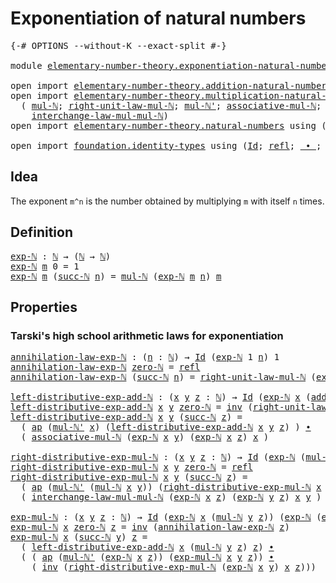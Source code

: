 # Exponentiation of natural numbers

<pre class="Agda"><a id="46" class="Symbol">{-#</a> <a id="50" class="Keyword">OPTIONS</a> <a id="58" class="Pragma">--without-K</a> <a id="70" class="Pragma">--exact-split</a> <a id="84" class="Symbol">#-}</a>

<a id="89" class="Keyword">module</a> <a id="96" href="elementary-number-theory.exponentiation-natural-numbers.html" class="Module">elementary-number-theory.exponentiation-natural-numbers</a> <a id="152" class="Keyword">where</a>

<a id="159" class="Keyword">open</a> <a id="164" class="Keyword">import</a> <a id="171" href="elementary-number-theory.addition-natural-numbers.html" class="Module">elementary-number-theory.addition-natural-numbers</a> <a id="221" class="Keyword">using</a> <a id="227" class="Symbol">(</a><a id="228" href="elementary-number-theory.addition-natural-numbers.html#1160" class="Function">add-ℕ</a><a id="233" class="Symbol">)</a>
<a id="235" class="Keyword">open</a> <a id="240" class="Keyword">import</a> <a id="247" href="elementary-number-theory.multiplication-natural-numbers.html" class="Module">elementary-number-theory.multiplication-natural-numbers</a> <a id="303" class="Keyword">using</a>
  <a id="311" class="Symbol">(</a> <a id="313" href="elementary-number-theory.multiplication-natural-numbers.html#1354" class="Function">mul-ℕ</a><a id="318" class="Symbol">;</a> <a id="320" href="elementary-number-theory.multiplication-natural-numbers.html#2114" class="Function">right-unit-law-mul-ℕ</a><a id="340" class="Symbol">;</a> <a id="342" href="elementary-number-theory.multiplication-natural-numbers.html#1428" class="Function">mul-ℕ&#39;</a><a id="348" class="Symbol">;</a> <a id="350" href="elementary-number-theory.multiplication-natural-numbers.html#4557" class="Function">associative-mul-ℕ</a><a id="367" class="Symbol">;</a>
    <a id="373" href="elementary-number-theory.multiplication-natural-numbers.html#5159" class="Function">interchange-law-mul-mul-ℕ</a><a id="398" class="Symbol">)</a>
<a id="400" class="Keyword">open</a> <a id="405" class="Keyword">import</a> <a id="412" href="elementary-number-theory.natural-numbers.html" class="Module">elementary-number-theory.natural-numbers</a> <a id="453" class="Keyword">using</a> <a id="459" class="Symbol">(</a><a id="460" href="elementary-number-theory.natural-numbers.html#1444" class="Datatype">ℕ</a><a id="461" class="Symbol">;</a> <a id="463" href="elementary-number-theory.natural-numbers.html#1465" class="InductiveConstructor">zero-ℕ</a><a id="469" class="Symbol">;</a> <a id="471" href="elementary-number-theory.natural-numbers.html#1478" class="InductiveConstructor">succ-ℕ</a><a id="477" class="Symbol">)</a>

<a id="480" class="Keyword">open</a> <a id="485" class="Keyword">import</a> <a id="492" href="foundation.identity-types.html" class="Module">foundation.identity-types</a> <a id="518" class="Keyword">using</a> <a id="524" class="Symbol">(</a><a id="525" href="foundation-core.identity-types.html#1754" class="Datatype">Id</a><a id="527" class="Symbol">;</a> <a id="529" href="foundation-core.identity-types.html#1807" class="InductiveConstructor">refl</a><a id="533" class="Symbol">;</a> <a id="535" href="foundation-core.identity-types.html#2412" class="Function Operator">_∙_</a><a id="538" class="Symbol">;</a> <a id="540" href="foundation-core.identity-types.html#2716" class="Function">inv</a><a id="543" class="Symbol">;</a> <a id="545" href="foundation-core.identity-types.html#4017" class="Function">ap</a><a id="547" class="Symbol">)</a>
</pre>
## Idea

The exponent `m^n` is the number obtained by multiplying `m` with itself `n` times.

## Definition

<pre class="Agda"><a id="exp-ℕ"></a><a id="671" href="elementary-number-theory.exponentiation-natural-numbers.html#671" class="Function">exp-ℕ</a> <a id="677" class="Symbol">:</a> <a id="679" href="elementary-number-theory.natural-numbers.html#1444" class="Datatype">ℕ</a> <a id="681" class="Symbol">→</a> <a id="683" class="Symbol">(</a><a id="684" href="elementary-number-theory.natural-numbers.html#1444" class="Datatype">ℕ</a> <a id="686" class="Symbol">→</a> <a id="688" href="elementary-number-theory.natural-numbers.html#1444" class="Datatype">ℕ</a><a id="689" class="Symbol">)</a>
<a id="691" href="elementary-number-theory.exponentiation-natural-numbers.html#671" class="Function">exp-ℕ</a> <a id="697" href="elementary-number-theory.exponentiation-natural-numbers.html#697" class="Bound">m</a> <a id="699" class="Number">0</a> <a id="701" class="Symbol">=</a> <a id="703" class="Number">1</a>
<a id="705" href="elementary-number-theory.exponentiation-natural-numbers.html#671" class="Function">exp-ℕ</a> <a id="711" href="elementary-number-theory.exponentiation-natural-numbers.html#711" class="Bound">m</a> <a id="713" class="Symbol">(</a><a id="714" href="elementary-number-theory.natural-numbers.html#1478" class="InductiveConstructor">succ-ℕ</a> <a id="721" href="elementary-number-theory.exponentiation-natural-numbers.html#721" class="Bound">n</a><a id="722" class="Symbol">)</a> <a id="724" class="Symbol">=</a> <a id="726" href="elementary-number-theory.multiplication-natural-numbers.html#1354" class="Function">mul-ℕ</a> <a id="732" class="Symbol">(</a><a id="733" href="elementary-number-theory.exponentiation-natural-numbers.html#671" class="Function">exp-ℕ</a> <a id="739" href="elementary-number-theory.exponentiation-natural-numbers.html#711" class="Bound">m</a> <a id="741" href="elementary-number-theory.exponentiation-natural-numbers.html#721" class="Bound">n</a><a id="742" class="Symbol">)</a> <a id="744" href="elementary-number-theory.exponentiation-natural-numbers.html#711" class="Bound">m</a>
</pre>
## Properties

### Tarski's high school arithmetic laws for exponentiation

<pre class="Agda"><a id="annihilation-law-exp-ℕ"></a><a id="835" href="elementary-number-theory.exponentiation-natural-numbers.html#835" class="Function">annihilation-law-exp-ℕ</a> <a id="858" class="Symbol">:</a> <a id="860" class="Symbol">(</a><a id="861" href="elementary-number-theory.exponentiation-natural-numbers.html#861" class="Bound">n</a> <a id="863" class="Symbol">:</a> <a id="865" href="elementary-number-theory.natural-numbers.html#1444" class="Datatype">ℕ</a><a id="866" class="Symbol">)</a> <a id="868" class="Symbol">→</a> <a id="870" href="foundation-core.identity-types.html#1754" class="Datatype">Id</a> <a id="873" class="Symbol">(</a><a id="874" href="elementary-number-theory.exponentiation-natural-numbers.html#671" class="Function">exp-ℕ</a> <a id="880" class="Number">1</a> <a id="882" href="elementary-number-theory.exponentiation-natural-numbers.html#861" class="Bound">n</a><a id="883" class="Symbol">)</a> <a id="885" class="Number">1</a>
<a id="887" href="elementary-number-theory.exponentiation-natural-numbers.html#835" class="Function">annihilation-law-exp-ℕ</a> <a id="910" href="elementary-number-theory.natural-numbers.html#1465" class="InductiveConstructor">zero-ℕ</a> <a id="917" class="Symbol">=</a> <a id="919" href="foundation-core.identity-types.html#1807" class="InductiveConstructor">refl</a>
<a id="924" href="elementary-number-theory.exponentiation-natural-numbers.html#835" class="Function">annihilation-law-exp-ℕ</a> <a id="947" class="Symbol">(</a><a id="948" href="elementary-number-theory.natural-numbers.html#1478" class="InductiveConstructor">succ-ℕ</a> <a id="955" href="elementary-number-theory.exponentiation-natural-numbers.html#955" class="Bound">n</a><a id="956" class="Symbol">)</a> <a id="958" class="Symbol">=</a> <a id="960" href="elementary-number-theory.multiplication-natural-numbers.html#2114" class="Function">right-unit-law-mul-ℕ</a> <a id="981" class="Symbol">(</a><a id="982" href="elementary-number-theory.exponentiation-natural-numbers.html#671" class="Function">exp-ℕ</a> <a id="988" class="Number">1</a> <a id="990" href="elementary-number-theory.exponentiation-natural-numbers.html#955" class="Bound">n</a><a id="991" class="Symbol">)</a> <a id="993" href="foundation-core.identity-types.html#2412" class="Function Operator">∙</a> <a id="995" href="elementary-number-theory.exponentiation-natural-numbers.html#835" class="Function">annihilation-law-exp-ℕ</a> <a id="1018" href="elementary-number-theory.exponentiation-natural-numbers.html#955" class="Bound">n</a>

<a id="left-distributive-exp-add-ℕ"></a><a id="1021" href="elementary-number-theory.exponentiation-natural-numbers.html#1021" class="Function">left-distributive-exp-add-ℕ</a> <a id="1049" class="Symbol">:</a> <a id="1051" class="Symbol">(</a><a id="1052" href="elementary-number-theory.exponentiation-natural-numbers.html#1052" class="Bound">x</a> <a id="1054" href="elementary-number-theory.exponentiation-natural-numbers.html#1054" class="Bound">y</a> <a id="1056" href="elementary-number-theory.exponentiation-natural-numbers.html#1056" class="Bound">z</a> <a id="1058" class="Symbol">:</a> <a id="1060" href="elementary-number-theory.natural-numbers.html#1444" class="Datatype">ℕ</a><a id="1061" class="Symbol">)</a> <a id="1063" class="Symbol">→</a> <a id="1065" href="foundation-core.identity-types.html#1754" class="Datatype">Id</a> <a id="1068" class="Symbol">(</a><a id="1069" href="elementary-number-theory.exponentiation-natural-numbers.html#671" class="Function">exp-ℕ</a> <a id="1075" href="elementary-number-theory.exponentiation-natural-numbers.html#1052" class="Bound">x</a> <a id="1077" class="Symbol">(</a><a id="1078" href="elementary-number-theory.addition-natural-numbers.html#1160" class="Function">add-ℕ</a> <a id="1084" href="elementary-number-theory.exponentiation-natural-numbers.html#1054" class="Bound">y</a> <a id="1086" href="elementary-number-theory.exponentiation-natural-numbers.html#1056" class="Bound">z</a><a id="1087" class="Symbol">))</a> <a id="1090" class="Symbol">(</a><a id="1091" href="elementary-number-theory.multiplication-natural-numbers.html#1354" class="Function">mul-ℕ</a> <a id="1097" class="Symbol">(</a><a id="1098" href="elementary-number-theory.exponentiation-natural-numbers.html#671" class="Function">exp-ℕ</a> <a id="1104" href="elementary-number-theory.exponentiation-natural-numbers.html#1052" class="Bound">x</a> <a id="1106" href="elementary-number-theory.exponentiation-natural-numbers.html#1054" class="Bound">y</a><a id="1107" class="Symbol">)</a> <a id="1109" class="Symbol">(</a><a id="1110" href="elementary-number-theory.exponentiation-natural-numbers.html#671" class="Function">exp-ℕ</a> <a id="1116" href="elementary-number-theory.exponentiation-natural-numbers.html#1052" class="Bound">x</a> <a id="1118" href="elementary-number-theory.exponentiation-natural-numbers.html#1056" class="Bound">z</a><a id="1119" class="Symbol">))</a>
<a id="1122" href="elementary-number-theory.exponentiation-natural-numbers.html#1021" class="Function">left-distributive-exp-add-ℕ</a> <a id="1150" href="elementary-number-theory.exponentiation-natural-numbers.html#1150" class="Bound">x</a> <a id="1152" href="elementary-number-theory.exponentiation-natural-numbers.html#1152" class="Bound">y</a> <a id="1154" href="elementary-number-theory.natural-numbers.html#1465" class="InductiveConstructor">zero-ℕ</a> <a id="1161" class="Symbol">=</a> <a id="1163" href="foundation-core.identity-types.html#2716" class="Function">inv</a> <a id="1167" class="Symbol">(</a><a id="1168" href="elementary-number-theory.multiplication-natural-numbers.html#2114" class="Function">right-unit-law-mul-ℕ</a> <a id="1189" class="Symbol">(</a><a id="1190" href="elementary-number-theory.exponentiation-natural-numbers.html#671" class="Function">exp-ℕ</a> <a id="1196" href="elementary-number-theory.exponentiation-natural-numbers.html#1150" class="Bound">x</a> <a id="1198" href="elementary-number-theory.exponentiation-natural-numbers.html#1152" class="Bound">y</a><a id="1199" class="Symbol">))</a>
<a id="1202" href="elementary-number-theory.exponentiation-natural-numbers.html#1021" class="Function">left-distributive-exp-add-ℕ</a> <a id="1230" href="elementary-number-theory.exponentiation-natural-numbers.html#1230" class="Bound">x</a> <a id="1232" href="elementary-number-theory.exponentiation-natural-numbers.html#1232" class="Bound">y</a> <a id="1234" class="Symbol">(</a><a id="1235" href="elementary-number-theory.natural-numbers.html#1478" class="InductiveConstructor">succ-ℕ</a> <a id="1242" href="elementary-number-theory.exponentiation-natural-numbers.html#1242" class="Bound">z</a><a id="1243" class="Symbol">)</a> <a id="1245" class="Symbol">=</a>
  <a id="1249" class="Symbol">(</a> <a id="1251" href="foundation-core.identity-types.html#4017" class="Function">ap</a> <a id="1254" class="Symbol">(</a><a id="1255" href="elementary-number-theory.multiplication-natural-numbers.html#1428" class="Function">mul-ℕ&#39;</a> <a id="1262" href="elementary-number-theory.exponentiation-natural-numbers.html#1230" class="Bound">x</a><a id="1263" class="Symbol">)</a> <a id="1265" class="Symbol">(</a><a id="1266" href="elementary-number-theory.exponentiation-natural-numbers.html#1021" class="Function">left-distributive-exp-add-ℕ</a> <a id="1294" href="elementary-number-theory.exponentiation-natural-numbers.html#1230" class="Bound">x</a> <a id="1296" href="elementary-number-theory.exponentiation-natural-numbers.html#1232" class="Bound">y</a> <a id="1298" href="elementary-number-theory.exponentiation-natural-numbers.html#1242" class="Bound">z</a><a id="1299" class="Symbol">)</a> <a id="1301" class="Symbol">)</a> <a id="1303" href="foundation-core.identity-types.html#2412" class="Function Operator">∙</a>
  <a id="1307" class="Symbol">(</a> <a id="1309" href="elementary-number-theory.multiplication-natural-numbers.html#4557" class="Function">associative-mul-ℕ</a> <a id="1327" class="Symbol">(</a><a id="1328" href="elementary-number-theory.exponentiation-natural-numbers.html#671" class="Function">exp-ℕ</a> <a id="1334" href="elementary-number-theory.exponentiation-natural-numbers.html#1230" class="Bound">x</a> <a id="1336" href="elementary-number-theory.exponentiation-natural-numbers.html#1232" class="Bound">y</a><a id="1337" class="Symbol">)</a> <a id="1339" class="Symbol">(</a><a id="1340" href="elementary-number-theory.exponentiation-natural-numbers.html#671" class="Function">exp-ℕ</a> <a id="1346" href="elementary-number-theory.exponentiation-natural-numbers.html#1230" class="Bound">x</a> <a id="1348" href="elementary-number-theory.exponentiation-natural-numbers.html#1242" class="Bound">z</a><a id="1349" class="Symbol">)</a> <a id="1351" href="elementary-number-theory.exponentiation-natural-numbers.html#1230" class="Bound">x</a> <a id="1353" class="Symbol">)</a>

<a id="right-distributive-exp-mul-ℕ"></a><a id="1356" href="elementary-number-theory.exponentiation-natural-numbers.html#1356" class="Function">right-distributive-exp-mul-ℕ</a> <a id="1385" class="Symbol">:</a> <a id="1387" class="Symbol">(</a><a id="1388" href="elementary-number-theory.exponentiation-natural-numbers.html#1388" class="Bound">x</a> <a id="1390" href="elementary-number-theory.exponentiation-natural-numbers.html#1390" class="Bound">y</a> <a id="1392" href="elementary-number-theory.exponentiation-natural-numbers.html#1392" class="Bound">z</a> <a id="1394" class="Symbol">:</a> <a id="1396" href="elementary-number-theory.natural-numbers.html#1444" class="Datatype">ℕ</a><a id="1397" class="Symbol">)</a> <a id="1399" class="Symbol">→</a> <a id="1401" href="foundation-core.identity-types.html#1754" class="Datatype">Id</a> <a id="1404" class="Symbol">(</a><a id="1405" href="elementary-number-theory.exponentiation-natural-numbers.html#671" class="Function">exp-ℕ</a> <a id="1411" class="Symbol">(</a><a id="1412" href="elementary-number-theory.multiplication-natural-numbers.html#1354" class="Function">mul-ℕ</a> <a id="1418" href="elementary-number-theory.exponentiation-natural-numbers.html#1388" class="Bound">x</a> <a id="1420" href="elementary-number-theory.exponentiation-natural-numbers.html#1390" class="Bound">y</a><a id="1421" class="Symbol">)</a> <a id="1423" href="elementary-number-theory.exponentiation-natural-numbers.html#1392" class="Bound">z</a><a id="1424" class="Symbol">)</a> <a id="1426" class="Symbol">(</a><a id="1427" href="elementary-number-theory.multiplication-natural-numbers.html#1354" class="Function">mul-ℕ</a> <a id="1433" class="Symbol">(</a><a id="1434" href="elementary-number-theory.exponentiation-natural-numbers.html#671" class="Function">exp-ℕ</a> <a id="1440" href="elementary-number-theory.exponentiation-natural-numbers.html#1388" class="Bound">x</a> <a id="1442" href="elementary-number-theory.exponentiation-natural-numbers.html#1392" class="Bound">z</a><a id="1443" class="Symbol">)</a> <a id="1445" class="Symbol">(</a><a id="1446" href="elementary-number-theory.exponentiation-natural-numbers.html#671" class="Function">exp-ℕ</a> <a id="1452" href="elementary-number-theory.exponentiation-natural-numbers.html#1390" class="Bound">y</a> <a id="1454" href="elementary-number-theory.exponentiation-natural-numbers.html#1392" class="Bound">z</a><a id="1455" class="Symbol">))</a>
<a id="1458" href="elementary-number-theory.exponentiation-natural-numbers.html#1356" class="Function">right-distributive-exp-mul-ℕ</a> <a id="1487" href="elementary-number-theory.exponentiation-natural-numbers.html#1487" class="Bound">x</a> <a id="1489" href="elementary-number-theory.exponentiation-natural-numbers.html#1489" class="Bound">y</a> <a id="1491" href="elementary-number-theory.natural-numbers.html#1465" class="InductiveConstructor">zero-ℕ</a> <a id="1498" class="Symbol">=</a> <a id="1500" href="foundation-core.identity-types.html#1807" class="InductiveConstructor">refl</a>
<a id="1505" href="elementary-number-theory.exponentiation-natural-numbers.html#1356" class="Function">right-distributive-exp-mul-ℕ</a> <a id="1534" href="elementary-number-theory.exponentiation-natural-numbers.html#1534" class="Bound">x</a> <a id="1536" href="elementary-number-theory.exponentiation-natural-numbers.html#1536" class="Bound">y</a> <a id="1538" class="Symbol">(</a><a id="1539" href="elementary-number-theory.natural-numbers.html#1478" class="InductiveConstructor">succ-ℕ</a> <a id="1546" href="elementary-number-theory.exponentiation-natural-numbers.html#1546" class="Bound">z</a><a id="1547" class="Symbol">)</a> <a id="1549" class="Symbol">=</a>
  <a id="1553" class="Symbol">(</a> <a id="1555" href="foundation-core.identity-types.html#4017" class="Function">ap</a> <a id="1558" class="Symbol">(</a><a id="1559" href="elementary-number-theory.multiplication-natural-numbers.html#1428" class="Function">mul-ℕ&#39;</a> <a id="1566" class="Symbol">(</a><a id="1567" href="elementary-number-theory.multiplication-natural-numbers.html#1354" class="Function">mul-ℕ</a> <a id="1573" href="elementary-number-theory.exponentiation-natural-numbers.html#1534" class="Bound">x</a> <a id="1575" href="elementary-number-theory.exponentiation-natural-numbers.html#1536" class="Bound">y</a><a id="1576" class="Symbol">))</a> <a id="1579" class="Symbol">(</a><a id="1580" href="elementary-number-theory.exponentiation-natural-numbers.html#1356" class="Function">right-distributive-exp-mul-ℕ</a> <a id="1609" href="elementary-number-theory.exponentiation-natural-numbers.html#1534" class="Bound">x</a> <a id="1611" href="elementary-number-theory.exponentiation-natural-numbers.html#1536" class="Bound">y</a> <a id="1613" href="elementary-number-theory.exponentiation-natural-numbers.html#1546" class="Bound">z</a><a id="1614" class="Symbol">)</a> <a id="1616" class="Symbol">)</a> <a id="1618" href="foundation-core.identity-types.html#2412" class="Function Operator">∙</a>
  <a id="1622" class="Symbol">(</a> <a id="1624" href="elementary-number-theory.multiplication-natural-numbers.html#5159" class="Function">interchange-law-mul-mul-ℕ</a> <a id="1650" class="Symbol">(</a><a id="1651" href="elementary-number-theory.exponentiation-natural-numbers.html#671" class="Function">exp-ℕ</a> <a id="1657" href="elementary-number-theory.exponentiation-natural-numbers.html#1534" class="Bound">x</a> <a id="1659" href="elementary-number-theory.exponentiation-natural-numbers.html#1546" class="Bound">z</a><a id="1660" class="Symbol">)</a> <a id="1662" class="Symbol">(</a><a id="1663" href="elementary-number-theory.exponentiation-natural-numbers.html#671" class="Function">exp-ℕ</a> <a id="1669" href="elementary-number-theory.exponentiation-natural-numbers.html#1536" class="Bound">y</a> <a id="1671" href="elementary-number-theory.exponentiation-natural-numbers.html#1546" class="Bound">z</a><a id="1672" class="Symbol">)</a> <a id="1674" href="elementary-number-theory.exponentiation-natural-numbers.html#1534" class="Bound">x</a> <a id="1676" href="elementary-number-theory.exponentiation-natural-numbers.html#1536" class="Bound">y</a> <a id="1678" class="Symbol">)</a>

<a id="exp-mul-ℕ"></a><a id="1681" href="elementary-number-theory.exponentiation-natural-numbers.html#1681" class="Function">exp-mul-ℕ</a> <a id="1691" class="Symbol">:</a> <a id="1693" class="Symbol">(</a><a id="1694" href="elementary-number-theory.exponentiation-natural-numbers.html#1694" class="Bound">x</a> <a id="1696" href="elementary-number-theory.exponentiation-natural-numbers.html#1696" class="Bound">y</a> <a id="1698" href="elementary-number-theory.exponentiation-natural-numbers.html#1698" class="Bound">z</a> <a id="1700" class="Symbol">:</a> <a id="1702" href="elementary-number-theory.natural-numbers.html#1444" class="Datatype">ℕ</a><a id="1703" class="Symbol">)</a> <a id="1705" class="Symbol">→</a> <a id="1707" href="foundation-core.identity-types.html#1754" class="Datatype">Id</a> <a id="1710" class="Symbol">(</a><a id="1711" href="elementary-number-theory.exponentiation-natural-numbers.html#671" class="Function">exp-ℕ</a> <a id="1717" href="elementary-number-theory.exponentiation-natural-numbers.html#1694" class="Bound">x</a> <a id="1719" class="Symbol">(</a><a id="1720" href="elementary-number-theory.multiplication-natural-numbers.html#1354" class="Function">mul-ℕ</a> <a id="1726" href="elementary-number-theory.exponentiation-natural-numbers.html#1696" class="Bound">y</a> <a id="1728" href="elementary-number-theory.exponentiation-natural-numbers.html#1698" class="Bound">z</a><a id="1729" class="Symbol">))</a> <a id="1732" class="Symbol">(</a><a id="1733" href="elementary-number-theory.exponentiation-natural-numbers.html#671" class="Function">exp-ℕ</a> <a id="1739" class="Symbol">(</a><a id="1740" href="elementary-number-theory.exponentiation-natural-numbers.html#671" class="Function">exp-ℕ</a> <a id="1746" href="elementary-number-theory.exponentiation-natural-numbers.html#1694" class="Bound">x</a> <a id="1748" href="elementary-number-theory.exponentiation-natural-numbers.html#1696" class="Bound">y</a><a id="1749" class="Symbol">)</a> <a id="1751" href="elementary-number-theory.exponentiation-natural-numbers.html#1698" class="Bound">z</a><a id="1752" class="Symbol">)</a>
<a id="1754" href="elementary-number-theory.exponentiation-natural-numbers.html#1681" class="Function">exp-mul-ℕ</a> <a id="1764" href="elementary-number-theory.exponentiation-natural-numbers.html#1764" class="Bound">x</a> <a id="1766" href="elementary-number-theory.natural-numbers.html#1465" class="InductiveConstructor">zero-ℕ</a> <a id="1773" href="elementary-number-theory.exponentiation-natural-numbers.html#1773" class="Bound">z</a> <a id="1775" class="Symbol">=</a> <a id="1777" href="foundation-core.identity-types.html#2716" class="Function">inv</a> <a id="1781" class="Symbol">(</a><a id="1782" href="elementary-number-theory.exponentiation-natural-numbers.html#835" class="Function">annihilation-law-exp-ℕ</a> <a id="1805" href="elementary-number-theory.exponentiation-natural-numbers.html#1773" class="Bound">z</a><a id="1806" class="Symbol">)</a>
<a id="1808" href="elementary-number-theory.exponentiation-natural-numbers.html#1681" class="Function">exp-mul-ℕ</a> <a id="1818" href="elementary-number-theory.exponentiation-natural-numbers.html#1818" class="Bound">x</a> <a id="1820" class="Symbol">(</a><a id="1821" href="elementary-number-theory.natural-numbers.html#1478" class="InductiveConstructor">succ-ℕ</a> <a id="1828" href="elementary-number-theory.exponentiation-natural-numbers.html#1828" class="Bound">y</a><a id="1829" class="Symbol">)</a> <a id="1831" href="elementary-number-theory.exponentiation-natural-numbers.html#1831" class="Bound">z</a> <a id="1833" class="Symbol">=</a>
  <a id="1837" class="Symbol">(</a> <a id="1839" href="elementary-number-theory.exponentiation-natural-numbers.html#1021" class="Function">left-distributive-exp-add-ℕ</a> <a id="1867" href="elementary-number-theory.exponentiation-natural-numbers.html#1818" class="Bound">x</a> <a id="1869" class="Symbol">(</a><a id="1870" href="elementary-number-theory.multiplication-natural-numbers.html#1354" class="Function">mul-ℕ</a> <a id="1876" href="elementary-number-theory.exponentiation-natural-numbers.html#1828" class="Bound">y</a> <a id="1878" href="elementary-number-theory.exponentiation-natural-numbers.html#1831" class="Bound">z</a><a id="1879" class="Symbol">)</a> <a id="1881" href="elementary-number-theory.exponentiation-natural-numbers.html#1831" class="Bound">z</a><a id="1882" class="Symbol">)</a> <a id="1884" href="foundation-core.identity-types.html#2412" class="Function Operator">∙</a>
  <a id="1888" class="Symbol">(</a> <a id="1890" class="Symbol">(</a> <a id="1892" href="foundation-core.identity-types.html#4017" class="Function">ap</a> <a id="1895" class="Symbol">(</a><a id="1896" href="elementary-number-theory.multiplication-natural-numbers.html#1428" class="Function">mul-ℕ&#39;</a> <a id="1903" class="Symbol">(</a><a id="1904" href="elementary-number-theory.exponentiation-natural-numbers.html#671" class="Function">exp-ℕ</a> <a id="1910" href="elementary-number-theory.exponentiation-natural-numbers.html#1818" class="Bound">x</a> <a id="1912" href="elementary-number-theory.exponentiation-natural-numbers.html#1831" class="Bound">z</a><a id="1913" class="Symbol">))</a> <a id="1916" class="Symbol">(</a><a id="1917" href="elementary-number-theory.exponentiation-natural-numbers.html#1681" class="Function">exp-mul-ℕ</a> <a id="1927" href="elementary-number-theory.exponentiation-natural-numbers.html#1818" class="Bound">x</a> <a id="1929" href="elementary-number-theory.exponentiation-natural-numbers.html#1828" class="Bound">y</a> <a id="1931" href="elementary-number-theory.exponentiation-natural-numbers.html#1831" class="Bound">z</a><a id="1932" class="Symbol">))</a> <a id="1935" href="foundation-core.identity-types.html#2412" class="Function Operator">∙</a>
    <a id="1941" class="Symbol">(</a> <a id="1943" href="foundation-core.identity-types.html#2716" class="Function">inv</a> <a id="1947" class="Symbol">(</a><a id="1948" href="elementary-number-theory.exponentiation-natural-numbers.html#1356" class="Function">right-distributive-exp-mul-ℕ</a> <a id="1977" class="Symbol">(</a><a id="1978" href="elementary-number-theory.exponentiation-natural-numbers.html#671" class="Function">exp-ℕ</a> <a id="1984" href="elementary-number-theory.exponentiation-natural-numbers.html#1818" class="Bound">x</a> <a id="1986" href="elementary-number-theory.exponentiation-natural-numbers.html#1828" class="Bound">y</a><a id="1987" class="Symbol">)</a> <a id="1989" href="elementary-number-theory.exponentiation-natural-numbers.html#1818" class="Bound">x</a> <a id="1991" href="elementary-number-theory.exponentiation-natural-numbers.html#1831" class="Bound">z</a><a id="1992" class="Symbol">)))</a>
</pre>